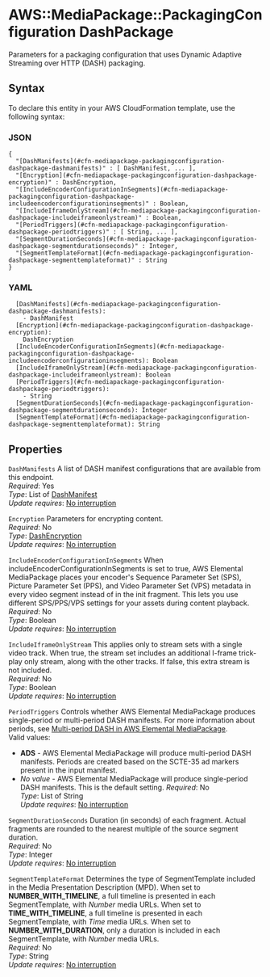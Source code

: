 # AWS::MediaPackage::PackagingConfiguration DashPackage<a name="aws-properties-mediapackage-packagingconfiguration-dashpackage"></a>

Parameters for a packaging configuration that uses Dynamic Adaptive Streaming over HTTP \(DASH\) packaging\.

## Syntax<a name="aws-properties-mediapackage-packagingconfiguration-dashpackage-syntax"></a>

To declare this entity in your AWS CloudFormation template, use the following syntax:

### JSON<a name="aws-properties-mediapackage-packagingconfiguration-dashpackage-syntax.json"></a>

```
{
  "[DashManifests](#cfn-mediapackage-packagingconfiguration-dashpackage-dashmanifests)" : [ DashManifest, ... ],
  "[Encryption](#cfn-mediapackage-packagingconfiguration-dashpackage-encryption)" : DashEncryption,
  "[IncludeEncoderConfigurationInSegments](#cfn-mediapackage-packagingconfiguration-dashpackage-includeencoderconfigurationinsegments)" : Boolean,
  "[IncludeIframeOnlyStream](#cfn-mediapackage-packagingconfiguration-dashpackage-includeiframeonlystream)" : Boolean,
  "[PeriodTriggers](#cfn-mediapackage-packagingconfiguration-dashpackage-periodtriggers)" : [ String, ... ],
  "[SegmentDurationSeconds](#cfn-mediapackage-packagingconfiguration-dashpackage-segmentdurationseconds)" : Integer,
  "[SegmentTemplateFormat](#cfn-mediapackage-packagingconfiguration-dashpackage-segmenttemplateformat)" : String
}
```

### YAML<a name="aws-properties-mediapackage-packagingconfiguration-dashpackage-syntax.yaml"></a>

```
  [DashManifests](#cfn-mediapackage-packagingconfiguration-dashpackage-dashmanifests):
    - DashManifest
  [Encryption](#cfn-mediapackage-packagingconfiguration-dashpackage-encryption):
    DashEncryption
  [IncludeEncoderConfigurationInSegments](#cfn-mediapackage-packagingconfiguration-dashpackage-includeencoderconfigurationinsegments): Boolean
  [IncludeIframeOnlyStream](#cfn-mediapackage-packagingconfiguration-dashpackage-includeiframeonlystream): Boolean
  [PeriodTriggers](#cfn-mediapackage-packagingconfiguration-dashpackage-periodtriggers):
    - String
  [SegmentDurationSeconds](#cfn-mediapackage-packagingconfiguration-dashpackage-segmentdurationseconds): Integer
  [SegmentTemplateFormat](#cfn-mediapackage-packagingconfiguration-dashpackage-segmenttemplateformat): String
```

## Properties<a name="aws-properties-mediapackage-packagingconfiguration-dashpackage-properties"></a>

`DashManifests` <a name="cfn-mediapackage-packagingconfiguration-dashpackage-dashmanifests"></a>
A list of DASH manifest configurations that are available from this endpoint\.  
_Required_: Yes  
_Type_: List of [DashManifest](aws-properties-mediapackage-packagingconfiguration-dashmanifest.md)  
_Update requires_: [No interruption](https://docs.aws.amazon.com/AWSCloudFormation/latest/UserGuide/using-cfn-updating-stacks-update-behaviors.html#update-no-interrupt)

`Encryption` <a name="cfn-mediapackage-packagingconfiguration-dashpackage-encryption"></a>
Parameters for encrypting content\.  
_Required_: No  
_Type_: [DashEncryption](aws-properties-mediapackage-packagingconfiguration-dashencryption.md)  
_Update requires_: [No interruption](https://docs.aws.amazon.com/AWSCloudFormation/latest/UserGuide/using-cfn-updating-stacks-update-behaviors.html#update-no-interrupt)

`IncludeEncoderConfigurationInSegments` <a name="cfn-mediapackage-packagingconfiguration-dashpackage-includeencoderconfigurationinsegments"></a>
When includeEncoderConfigurationInSegments is set to true, AWS Elemental MediaPackage places your encoder's Sequence Parameter Set \(SPS\), Picture Parameter Set \(PPS\), and Video Parameter Set \(VPS\) metadata in every video segment instead of in the init fragment\. This lets you use different SPS/PPS/VPS settings for your assets during content playback\.  
_Required_: No  
_Type_: Boolean  
_Update requires_: [No interruption](https://docs.aws.amazon.com/AWSCloudFormation/latest/UserGuide/using-cfn-updating-stacks-update-behaviors.html#update-no-interrupt)

`IncludeIframeOnlyStream` <a name="cfn-mediapackage-packagingconfiguration-dashpackage-includeiframeonlystream"></a>
This applies only to stream sets with a single video track\. When true, the stream set includes an additional I\-frame trick\-play only stream, along with the other tracks\. If false, this extra stream is not included\.  
_Required_: No  
_Type_: Boolean  
_Update requires_: [No interruption](https://docs.aws.amazon.com/AWSCloudFormation/latest/UserGuide/using-cfn-updating-stacks-update-behaviors.html#update-no-interrupt)

`PeriodTriggers` <a name="cfn-mediapackage-packagingconfiguration-dashpackage-periodtriggers"></a>
Controls whether AWS Elemental MediaPackage produces single\-period or multi\-period DASH manifests\. For more information about periods, see [Multi\-period DASH in AWS Elemental MediaPackage](https://docs.aws.amazon.com/mediapackage/latest/ug/multi-period.html)\.  
Valid values:

- **ADS** \- AWS Elemental MediaPackage will produce multi\-period DASH manifests\. Periods are created based on the SCTE\-35 ad markers present in the input manifest\.
- _No value_ \- AWS Elemental MediaPackage will produce single\-period DASH manifests\. This is the default setting\.
  _Required_: No  
  _Type_: List of String  
  _Update requires_: [No interruption](https://docs.aws.amazon.com/AWSCloudFormation/latest/UserGuide/using-cfn-updating-stacks-update-behaviors.html#update-no-interrupt)

`SegmentDurationSeconds` <a name="cfn-mediapackage-packagingconfiguration-dashpackage-segmentdurationseconds"></a>
Duration \(in seconds\) of each fragment\. Actual fragments are rounded to the nearest multiple of the source segment duration\.  
_Required_: No  
_Type_: Integer  
_Update requires_: [No interruption](https://docs.aws.amazon.com/AWSCloudFormation/latest/UserGuide/using-cfn-updating-stacks-update-behaviors.html#update-no-interrupt)

`SegmentTemplateFormat` <a name="cfn-mediapackage-packagingconfiguration-dashpackage-segmenttemplateformat"></a>
Determines the type of SegmentTemplate included in the Media Presentation Description \(MPD\)\. When set to **NUMBER_WITH_TIMELINE**, a full timeline is presented in each SegmentTemplate, with $Number$ media URLs\. When set to **TIME_WITH_TIMELINE**, a full timeline is presented in each SegmentTemplate, with $Time$ media URLs\. When set to **NUMBER_WITH_DURATION**, only a duration is included in each SegmentTemplate, with $Number$ media URLs\.  
_Required_: No  
_Type_: String  
_Update requires_: [No interruption](https://docs.aws.amazon.com/AWSCloudFormation/latest/UserGuide/using-cfn-updating-stacks-update-behaviors.html#update-no-interrupt)
